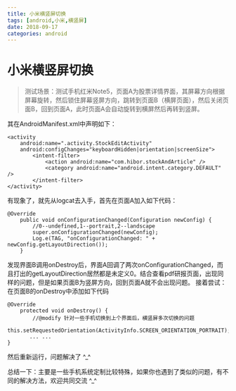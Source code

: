 ```yaml
---
title: 小米横竖屏切换
tags: [android,小米,横竖屏]
date: 2018-09-17
categories: android
---
```



# 小米横竖屏切换

> 测试场景：测试手机红米Note5，页面A为股票详情界面，其屏幕方向根据屏幕旋转，然后锁住屏幕竖屏方向，跳转到页面B（横屏页面），然后关闭页面B，回到页面A，此时页面A会自动旋转到横屏然后再转到竖屏。


其在AndroidManifest.xml中声明如下：

```
<activity
    android:name=".activity.StockEditActivity"
    android:configChanges="keyboardHidden|orientation|screenSize">
        <intent-filter>
            <action android:name="com.hibor.stockAndArticle" />
            <category android:name="android.intent.category.DEFAULT" />
        </intent-filter>
</activity>

```

有现象了，就先从logcat去入手，首先在页面A加入如下代码：
```
@Override
    public void onConfigurationChanged(Configuration newConfig) {
        //0--undefined,1--portrait,2--landscape
        super.onConfigurationChanged(newConfig);
        Log.e(TAG, "onConfigurationChanged: " + newConfig.getLayoutDirection());
    }

```

发现界面B调用onDestroy后，界面A回调了两次onConfigurationChanged，而且打出的getLayoutDirection居然都是未定义0。结合查看pdf研报页面，出现同样的问题，但是如果页面B为竖屏方向，回到页面A就不会出现问题。
接着尝试：在页面B的onDestroy中添加如下代码
```
@Override
    protected void onDestroy() {
        //@modify 针对一些手机切换到上个界面后，横竖屏多次切换的问题
        this.setRequestedOrientation(ActivityInfo.SCREEN_ORIENTATION_PORTRAIT);
       ... ...
}

```

然后重新运行，问题解决了 ^_^

总结一下：主要是一些手机系统定制比较特殊，如果你也遇到了类似的问题，有不同的解决方法，欢迎共同交流 ^_^